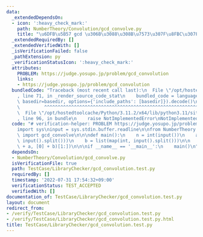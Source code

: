 ```yaml
---
data:
  _extendedDependsOn:
  - icon: ':heavy_check_mark:'
    path: NumberTheory/Convolution/gcd_convolve.py
    title: "\u6DFB\u5B57 gcd \u306B\u3088\u308B\u7573\u307F\u8FBC\u307F"
  _extendedRequiredBy: []
  _extendedVerifiedWith: []
  _isVerificationFailed: false
  _pathExtension: py
  _verificationStatusIcon: ':heavy_check_mark:'
  attributes:
    PROBLEM: https://judge.yosupo.jp/problem/gcd_convolution
    links:
    - https://judge.yosupo.jp/problem/gcd_convolution
  bundledCode: "Traceback (most recent call last):\n  File \"/opt/hostedtoolcache/Python/3.11.2/x64/lib/python3.11/site-packages/onlinejudge_verify/documentation/build.py\"\
    , line 71, in _render_source_code_stat\n    bundled_code = language.bundle(stat.path,\
    \ basedir=basedir, options={'include_paths': [basedir]}).decode()\n          \
    \         ^^^^^^^^^^^^^^^^^^^^^^^^^^^^^^^^^^^^^^^^^^^^^^^^^^^^^^^^^^^^^^^^^^^^^^^^^^^^^^^^^\n\
    \  File \"/opt/hostedtoolcache/Python/3.11.2/x64/lib/python3.11/site-packages/onlinejudge_verify/languages/python.py\"\
    , line 96, in bundle\n    raise NotImplementedError\nNotImplementedError\n"
  code: "# verification-helper: PROBLEM https://judge.yosupo.jp/problem/gcd_convolution\n\
    import sys\ninput = sys.stdin.buffer.readline\n\nfrom NumberTheory.Convolution.gcd_convolve\
    \ import gcd_convolve\n\n\ndef main():\n    n = int(input())\n    a = list(map(int,\
    \ input().split()))\n    b = list(map(int, input().split()))\n\n    print(*gcd_convolve([0]\
    \ + a, [0] + b)[1:])\n\n\nif __name__ == '__main__':\n    main()\n"
  dependsOn:
  - NumberTheory/Convolution/gcd_convolve.py
  isVerificationFile: true
  path: TestCase/LibraryChecker/gcd_convolution.test.py
  requiredBy: []
  timestamp: '2022-07-31 17:54:32+09:00'
  verificationStatus: TEST_ACCEPTED
  verifiedWith: []
documentation_of: TestCase/LibraryChecker/gcd_convolution.test.py
layout: document
redirect_from:
- /verify/TestCase/LibraryChecker/gcd_convolution.test.py
- /verify/TestCase/LibraryChecker/gcd_convolution.test.py.html
title: TestCase/LibraryChecker/gcd_convolution.test.py
---
```

